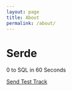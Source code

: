 ```yaml
---
layout: page
title: About
permalink: /about/
---
```


<script defer src="https://s3.us-east-2.amazonaws.com/serde/serde.js"></script>

<script>
    (function(i,s,o,g,r,a,m){i['GoogleAnalyticsObject']=r;i[r]=i[r]||function(){
    (i[r].q=i[r].q||[]).push(arguments)},i[r].l=1*new Date();a=s.createElement(o),
    m=s.getElementsByTagName(o)[0];a.async=1;a.src=g;m.parentNode.insertBefore(a,m)
    })(window,document,'script','https://www.google-analytics.com/analytics.js','ga');
    ga('create', 'UA-73327015-1', 'auto');
    ga('require', 'serde', {debug: false, endpoint: 'https://pitqj79xxe.execute-api.us-east-1.amazonaws.com/dev/v1/ingestion-engine'});
    ga('send', 'pageview');
</script>

# Serde
0 to SQL in 60 Seconds

<a class="btn btn-large btn-success" href="#" onclick="fire();">Send Test Track</a>

<script>
    function fire() {
        console.log('*Bang!*')
        ga('send', {
        hitType: 'event',
        eventCategory: 'Test',
        eventAction: 'click',
        eventLabel: 'Simplest hello world test',
        customValue: 42
        });
    }
</script>
